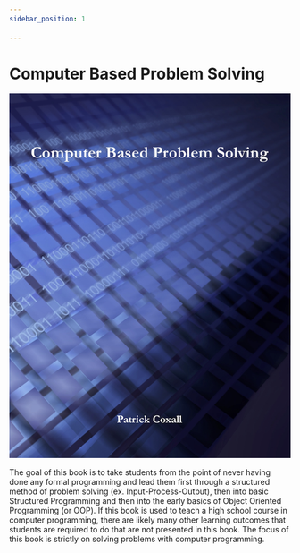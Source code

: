 ```yaml
---
sidebar_position: 1

---
```


# Computer Based Problem Solving

![Computer Based Problem Solving - Tetxbook image](/img/ComputerBasedProblemSolving.png)

The goal of this book is to take students from the point of never having done any formal programming and lead them first through a structured method of problem solving (ex. Input-Process-Output), then into basic Structured Programming and then into the early basics of Object Oriented Programming (or OOP). If this book is used to teach a high school course in computer programming, there are likely many other learning outcomes that students are required to do that are not presented in this book. The focus of this book is strictly on solving problems with computer programming.